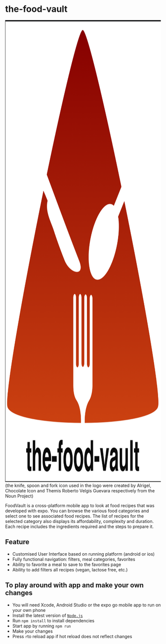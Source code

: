 # the-food-vault
<img src="logo.png" alt="" width="1262" height="1496" /> 
(the knife, spoon and fork icon used in the logo were created by Alrigel, Chocolate Icon and Themis Roberto Velgis Guevara respectively from the Noun Project)

FoodVault is a cross-platform mobile app to look at food recipes that was developed with expo. You can browse the various food categories and select one to see associated food recipes. The list of recipes for the selected category also displays its affordability, complexity and duration. Each recipe includes the ingredients required and the steps to prepare it.

## Feature
* Customised User Interface based on running platform (android or ios)
* Fully functional navigation: filters, meal categories, favorites
* Ability to favorite a meal to save to the favorites page
* Ability to add filters all recipes (vegan, lactose free, etc.)

## To play around with app and make your own changes
* You will need Xcode, Android Studio or the expo go mobile app to run on your own phone
* Install the latest version of [`Node.js`](https://nodejs.org/en/)
* Run `npm install` to install dependencies
* Start app by running `npm run`
* Make your changes
* Press `r`to reload app if hot reload does not reflect changes


